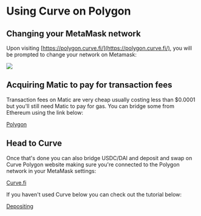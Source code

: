 # Using Curve on Polygon

## Changing your MetaMask network

Upon visiting [https://polygon.curve.fi/](https://polygon.curve.fi/), you will be prompted to change your network on Metamask:

![](https://2254922201-files.gitbook.io/~/files/v0/b/gitbook-legacy-files/o/assets%2F-MFA0rQI3SzfbVFgp3Ic%2F-MYk0G_YO0_CUmPUlsxf%2F-MYk2CT3tpdkOBnCZcca%2Fimage.png?alt=media&token=b45bb286-5a35-4791-aac6-00f0b96fa5db)

## Acquiring Matic to pay for transaction fees

Transaction fees on Matic are very cheap usually costing less than $0.0001 but you'll still need Matic to pay for gas. You can bridge some from Ethereum using the link below:

[Polygon](https://wallet.matic.network/)

## Head to Curve

Once that's done you can also bridge USDC/DAI and deposit and swap on Curve Polygon website making sure you're connected to the Polygon network in your MetaMask settings:

[Curve.fi](https://polygon.curve.fi/)

If you haven't used Curve below you can check out the tutorial below:

[Depositing](/lp/depositing)
